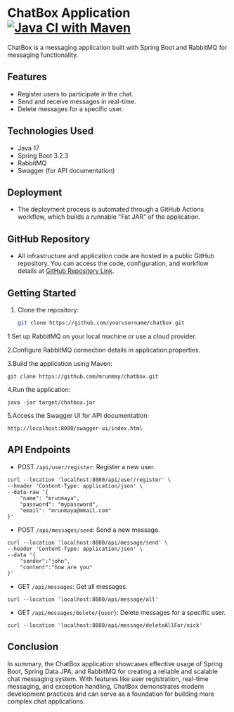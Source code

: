 # ChatBox Application [![Java CI with Maven](https://github.com/mrunmay/chatbox/actions/workflows/maven.yml/badge.svg)](https://github.com/mrunmay/chatbox/actions/workflows/maven.yml)

ChatBox is a messaging application built with Spring Boot and RabbitMQ for messaging functionality.

## Features

- Register users to participate in the chat.
- Send and receive messages in real-time.
- Delete messages for a specific user.

## Technologies Used

- Java 17
- Spring Boot 3.2.3
- RabbitMQ
- Swagger (for API documentation)

## Deployment
- The deployment process is automated through a GitHub Actions workflow, which builds a runnable "Fat JAR" of the application.

## GitHub Repository
- All infrastructure and application code are hosted in a public GitHub repository. You can access the code, configuration, and workflow details at [GitHub Repository Link](https://github.com/mrunmay/chatbox).


## Getting Started

1. Clone the repository:

   ```bash
   git clone https://github.com/yourusername/chatbox.git

1.Set up RabbitMQ on your local machine or use a cloud provider.

2.Configure RabbitMQ connection details in application.properties.

3.Build the application using Maven:

```
git clone https://github.com/mrunmay/chatbox.git
 ```

4.Run the application:

```
java -jar target/chatbox.jar
```

5.Access the Swagger UI for API documentation:

```
http://localhost:8080/swagger-ui/index.html
```

## API Endpoints

- POST `/api/user/register`: Register a new user.
```
curl --location 'localhost:8080/api/user/register' \
--header 'Content-Type: application/json' \
--data-raw '{
    "name": "mrunmaya",
    "password": "mypassword",
    "email": "mrunmaya@mmail.com"
}'
```

- POST `/api/messages/send`: Send a new message.
```
curl --location 'localhost:8080/api/message/send' \
--header 'Content-Type: application/json' \
--data '{
    "sender":"john",
    "content":"how are you"
}'
```

- GET `/api/messages`: Get all messages.
```
curl --location 'localhost:8080/api/message/all'
```
- GET `/api/messages/delete/{user}`: Delete messages for a specific user.
```
curl --location 'localhost:8080/api/message/deleteAllFor/nick'
```
## Conclusion
In summary, the ChatBox application showcases effective usage of Spring Boot, Spring Data JPA, and RabbitMQ for creating a reliable and scalable chat messaging system. With features like user registration, real-time messaging, and exception handling, ChatBox demonstrates modern development practices and can serve as a foundation for building more complex chat applications.